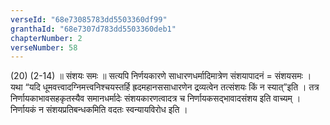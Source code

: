 ```yaml
---
verseId: "68e73085783dd5503360df99"
granthaId: "68e7307d783dd5503360deb1"
chapterNumber: 2
verseNumber: 58
---
```


(20) (2-14) ॥ संशयः समः ॥ सत्यपि निर्णयकारणे साधारणधर्मादिमात्रेण संशयापादनं = संशयसमः । यथा “यदि धूमवत्त्वादग्निमत्त्वनिश्चयस्तर्हि ह्रदमहानससाधारणेन द्रव्यत्वेन तत्संशयः किं न स्यात्”इति । तत्र निर्णायकाभावसहकृतस्यैव समानधर्मादेः संशयकारणत्वादत्र च निर्णायकसद्भावादसंशय इति वाच्यम् । निर्णायकं न संशयप्रतिबन्धकमिति वदतः स्वन्यायविरोध इति ।
